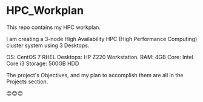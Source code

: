 # HPC_Workplan

This repo contains my HPC workplan.

I am creating a 3-node High Availability HPC (High Performance Computing) cluster system using 3 Desktops.

OS: CentOS 7 RHEL
Desktops: HP Z220 Workstation.
RAM: 4GB
Core: Intel Core i3
Storage: 500GB HDD

The project's Objectives, and my plan to accomplish them are all in the Projects section.

😊😊😊

